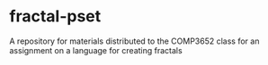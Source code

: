 # fractal-pset
A repository for materials distributed to the COMP3652 class for an assignment on a language for creating fractals
